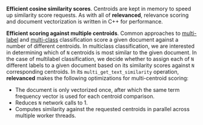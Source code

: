 **Efficient cosine similarity scores**.  Centroids are kept in memory to speed up similarity score requests.  As with all of **relevanced**, relevance scoring and document vectorization is written in C++ for performance.

**Efficient scoring against multiple centroids**.  Common approaches to [multi-label](https://en.wikipedia.org/wiki/Multi-label_classification) and [multi-class](https://en.wikipedia.org/wiki/Multiclass_classification) classification score a given document against a number of different centroids.  In multiclass classification, we are interested in determining which of `N` centroids is most similar to the given document.  In the case of multilabel classification, we decide whether to assign each of `N` different labels to a given document based on its similarity scores against `N` corresponding centroids.  In its `multi_get_text_similarity` operation, **relevanced** makes the following optimizations for multi-centroid scoring:

- The document is only vectorized once, after which the same term frequency vector is used for each centroid comparison.
- Reduces `N` network calls to 1.
- Computes similarity against the requested centroids in parallel across multiple worker threads.


